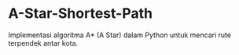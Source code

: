 # A-Star-Shortest-Path
Implementasi algoritma A* (A Star) dalam Python untuk mencari rute terpendek antar kota.
